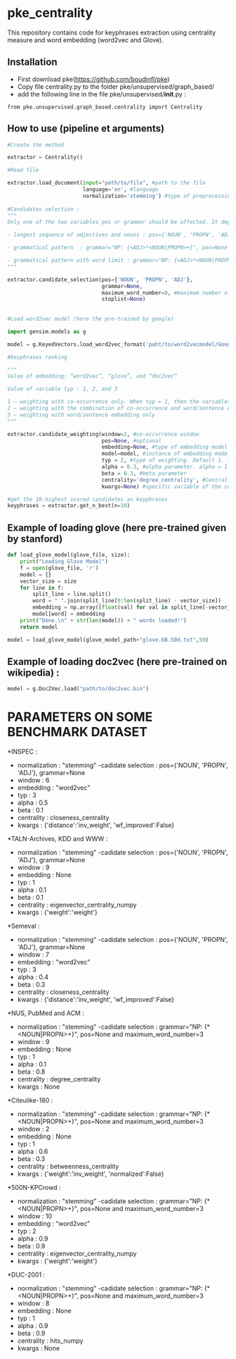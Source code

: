 # pke_centrality
This repository contains code for keyphrases extraction using centrality measure and word embedding (word2vec and Glove).

## Installation
* First download pke(https://github.com/boudinfl/pke)
* Copy file centrality.py to the folder pke/unsupervised/graph_based/
* add the following line in the file pke/unsupervised/__init__.py :
```
from pke.unsupervised.graph_based.centrality import Centrality
```

## How to use (pipeline et arguments)
```python
#Create the method

extractor = Centrality()

#Read file

extractor.load_document(input="path/to/file", #path to the file
                        language='en', #language
                        normalization='stemming') #type of preprocessing : 'stemming' or 'lemmatization' or 'None'
                        
#Candidates selection : 
"""
Only one of the two variables pos or grammar should be affected. It depends on the type of candidates. There are three types :

- longest sequence of adjectives and nouns : pos={'NOUN', 'PROPN', 'ADJ'}, grammar=None

- grammatical pattern  : grammar="NP: {<ADJ>*<NOUN|PROPN>+}", pos=None

- grammatical pattern with word limit : grammar="NP: {<ADJ>*<NOUN|PROPN>+}", pos=None and  maximum_word_number=3
"""

extractor.candidate_selection(pos={'NOUN', 'PROPN', 'ADJ'}, 
                              grammar=None, 
                              maximum_word_number=0, #maximum number of words composing the keyword. 0 means no limit.
                              stoplist=None)
                              
                              
#Load word2vec model (here the pre-trained by google)

import gensim.models as g

model = g.KeyedVectors.load_word2vec_format('paht/to/word2vecmodel/GoogleNews-vectors-negative300.bin', binary=True)

#keyphrases ranking

"""
Value of embedding: “word2vec”, “glove”, and “doc2vec”

Value of variable typ : 1, 2, and 3

1 – weighting with co-occurrence only. When typ = 1, then the variables d2v, glove and w2v are all equal to None
2 – weighting with the combination of co-occurrence and word/sentence embedding
3 – weighting with word/sentence embedding only
"""

extractor.candidate_weighting(window=2, #co-occurrence window
                              pos=None, #optional
                              embedding=None, #type of embedding model
                              model=model, #instance of embedding model.
                              typ = 2, #type of weighting. Default 1. The other possible values are 2 and 3,
                              alpha = 0.3, #alpha parameter. alpha = 1 means that the candidate's score is the average of the scores of the words that compose it
                              beta = 0.3, #beta parameter
                              centrality='degree_centrality', #Centrality measure to use
                              kwargs=None) #specific variable of the centrality measure. See networkx.

#get the 10-highest scored candidates as keyphrases
keyphrases = extractor.get_n_best(n=10)
```
## Example of loading glove (here pre-trained given by stanford)

```python
def load_glove_model(glove_file, size):
    print("Loading Glove Model")
    f = open(glove_file, 'r')
    model = {}
    vector_size = size
    for line in f:
        split_line = line.split()
        word = " ".join(split_line[0:len(split_line) - vector_size])
        embedding = np.array([float(val) for val in split_line[-vector_size:]])
        model[word] = embedding
    print("Done.\n" + str(len(model)) + " words loaded!")
    return model

model = load_glove_model(glove_model_path+"glove.6B.50d.txt",50)

```

## Example of loading doc2vec (here pre-trained on wikipedia) :
```python
model = g.Doc2Vec.load("path/to/doc2vec.bin")
```

# PARAMETERS ON SOME BENCHMARK DATASET

*INSPEC :

- normalization : "stemming"
-cadidate selection : pos={'NOUN', 'PROPN', 'ADJ'}, grammar=None
- window :  6
- embedding : "word2vec"
- typ : 3
- alpha : 0.5
- beta : 0.1
- centrality : closeness_centrality
- kwargs : {'distance':'inv_weight', 'wf_improved':False}

*TALN-Archives, KDD and WWW :

- normalization : "stemming"
-cadidate selection : pos={'NOUN', 'PROPN', 'ADJ'}, grammar=None
- window :  9
- embedding : None
- typ : 1
- alpha : 0.1
- beta : 0.1
- centrality : eigenvector_centrality_numpy
- kwargs : {'weight':'weight'}

*Semeval :

- normalization : "stemming"
-cadidate selection : pos={'NOUN', 'PROPN', 'ADJ'}, grammar=None
- window :  7
- embedding : "word2vec"
- typ : 3
- alpha : 0.4
- beta : 0.3
- centrality : closeness_centrality
- kwargs : {'distance':'inv_weight', 'wf_improved':False}

*NUS, PubMed and ACM :

- normalization : "stemming"
-cadidate selection : grammar="NP: {<ADJ>*<NOUN|PROPN>+}", pos=None and  maximum_word_number=3
- window :  9
- embedding : None
- typ : 1
- alpha : 0.1
- beta : 0.8
- centrality : degree_centrality
- kwargs : None

*Citeulike-180 :

- normalization : "stemming"
-cadidate selection : grammar="NP: {<ADJ>*<NOUN|PROPN>+}", pos=None and  maximum_word_number=3
- window :  2
- embedding : None
- typ : 1
- alpha : 0.6
- beta : 0.3
- centrality : betweenness_centrality
- kwargs : {'weight':'inv_weight', 'normalized':False}

*500N-KPCrowd :

- normalization : "stemming"
-cadidate selection : grammar="NP: {<ADJ>*<NOUN|PROPN>+}", pos=None and  maximum_word_number=3
- window :  10
- embedding : “word2vec”
- typ : 2
- alpha : 0.9
- beta : 0.9
- centrality : eigenvector_centrality_numpy
- kwargs : {'weight':'weight'}


*DUC-2001 :

- normalization : "stemming"
-cadidate selection : grammar="NP: {<ADJ>*<NOUN|PROPN>+}", pos=None and  maximum_word_number=3
- window :  8
- embedding : None
- typ : 1
- alpha : 0.9
- beta : 0.9
- centrality : hits_numpy
- kwargs : None

